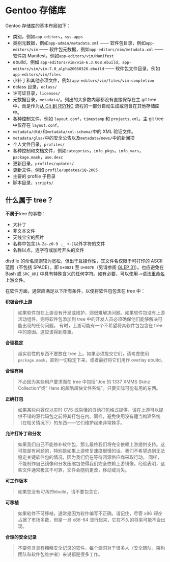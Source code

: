 # Gentoo 存储库

Gentoo 存储库的基本布局如下：

- 类别，例如`app-editors`，`sys-apps`
- 类别元数据，例如`app-admin/metadata.xml` —— 软件包目录，例如`app-editors/vim` —— 软件包元数据，例如`app-editors/vim/metadata.xml` —— 软件包 Manifest，例如`app-editors/vim/Manifest`
- ebuild，例如 `app-editors/vim/vim-6.3.068.ebuild`，`app-editors/vim/vim-7.0_alpha20050326.ebuild` —— 软件包文件目录，例如 `app-editors/vim/files`
- 小补丁和其他杂项文件，例如 `app-editors/vim/files/vim-completion`
- eclass 目录，`eclass/`
- 许可证目录，`licenses/`
- 元数据目录，`metadata/`。列出的大多数内容都没有直接保存在主 git tree 中，而是作为[从 Git 到 RSYNC](./git-to-rsync.md) 流程的一部分自动生成或包含在其他存储库中。
- 各种控制文件，例如 `layout.conf`，`timestamp` 和 `projects.xml`。主 git tree 中仅存在 `layout.conf`。
- `metadata/dtd/`和`metadata/xml-schema/`中的 XML 验证文件。
- `metadata/glsa/`中的安全公告以及`metadata/news/`中的新闻项
- 个人文件目录，`profiles/`
- 各种控制和文档文件，例如`categories`，`info_pkgs`，`info_vars`，`package.mask`，`use.desc`
- 更新目录，`profiles/updates/`
- 更新文件，例如 `profile/updates/1Q-2005`
- 主要的 profile 子目录
- 脚本目录，`scripts/`

## 什么属于 tree？

**不属于**tree 的事物：

- 大补丁
- 非文本文件
- 天线宝宝的照片
- 名称中包含`[A-Za-z0-9 ._ +-]`以外字符的文件
- 名称以点，连字符或加号开头的文件

distfile 的命名规则较为宽松，但出于互操作性，其文件名仅限于可打印的 ASCII 范围（不包括 SPACE），即 `U+0021` 至 `U+007E`（另请参阅 [GLEP 31](https://www.gentoo.org/glep/glep-0031.html#suitable-characters-for-file-and-directory-names)）。也应避免在 Bash 或 `SRC_URI` 中具有特殊含义的任何字符。如有必要，可以使用`->`语法[重命名](./../ebuild-writing/variables.md)上游文件。

在软件方面，通常应满足以下所有条件，以便将软件包包含在 tree 中：

**积极合作上游**

> 如果软件包在上游没有开发或维护，则很难解决问题。如果软件包没有上游活动组件，则将软件包添加到 tree 中的开发人员必须确保他们能够解决可能出现的任何问题。
> 有时，上游可能有一个不希望将其软件包包含在 tree 中的原因。这应该得到尊重。

**合理稳定**

> 超实验性的东西不要放在 tree 上。如果必须提交它们，请考虑使用 `package.mask`，直到一切稳定下来，或者最好将它们用作 overlay ebuild。

**合理有用**

> 不必因为某些用户要求而在 tree 中包括“Joe 的 1337 XMMS Skinz Collection”或“ Hans 的超酷超快文件系统”。只要实际可能有用的东西。

**正确打包**

> 如果某些内容仅以实时 CVS 或易懂的自动打包格式提供，请在上游可以提供不错的源代码包之前将其打包在内。同样，避免使用没有适当构建系统（在相关情况下）的东西——它们维护起来非常棘手。

**允许打补丁和分发**

> 如果我们自己不能修补软件包，那么最终我们将完全依赖上游提供支持。这可能是有问题的，特别是如果上游修复速度很慢的话。我们不希望遇到无法稳定关键软件包的情况，因为我们仍在等待闭源供应商采取行动。
> 同样，不能制作自己镜像和分发压缩包使得我们完全依赖上游镜像。经验表明，这些文件通常极其不可靠，文件会随机更改，移动或消失。

**可工作版本**

> 如果您没有*可用的*ebuild，请不要包含它。

**可移植**

> 如果软件不可移植，通常是因为软件编写不正确。请记住，尽管 x86 *现在*占据了市场多数，但是一旦 x86-64 流行起来，它在不久的将来可能不会出现。

**合理的安全记录**

> 不要包含具有糟糕安全记录的软件。每个漏洞对于很多人（安全团队，架构团队和软件包维护者）来说都是很多工作。
